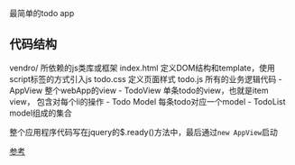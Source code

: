 最简单的todo app

## 代码结构

vendro/ 所依赖的js类库或框架
index.html 定义DOM结构和template，使用script标签的方式引入js
todo.css 定义页面样式
todo.js 所有的业务逻辑代码
    - AppView 整个webApp的view
    - TodoView 单条todo的view，也就是item view， 包含对每个li的操作
    - Todo Model 每条todo对应一个model
    - TodoList model组成的集合

整个应用程序代码写在jquery的$.ready()方法中，最后通过`new AppView`启动



[参考](http://backbonejs.org/examples/todos/index.html)